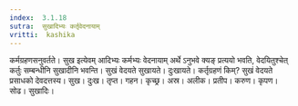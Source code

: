 ```yaml
---
index:  3.1.18
sutra:  सुखादिभ्यः कर्तृवेदनायाम्
vritti:  kashika 
---
```


कर्मग्रहणसनुवर्तते। सुख इत्येवम् आदिभ्यः कर्मभ्यः वेदनायाम् अर्थे ऽनुभवे क्यङ् प्रत्ययो भवति, वेदयितुश्चेत् कर्तुः सम्बन्धीनि सुखादीनि भवन्ति। सुखं वेदयते सुखायते। दुःखायते। कर्तृग्रहणं किम्? सुखं वेदयते प्रसाधको देवदत्तस्य। सुख। दुःख। तृप्त। गहन। कृच्छ्र। अस्र। अलीक। प्रतीप। करुण। कृपण। सोढ। सुखादिः।

